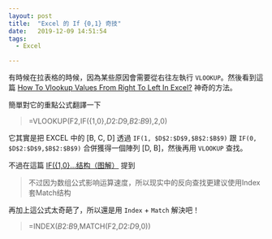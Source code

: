 ```yaml
---
layout: post
title:  "Excel 的 If {0,1} 奇技"
date:   2019-12-09 14:51:54
tags:  
  - Excel

---
```


有時候在拉表格的時候，因為某些原因會需要從右往左執行 `VLOOKUP`。然後看到這篇 [How To Vlookup Values From Right To Left In Excel?](https://www.extendoffice.com/documents/excel/2453-excel-vlookup-right-to-left.html) 神奇的方法。

簡單對它的重點公式翻譯一下

> =VLOOKUP(F2,IF({1,0},$D$2:$D$9,$B$2:$B$9),2,0)

它其實是把 EXCEL 中的 [B, C, D] 透過 `IF(1, $D$2:$D$9,$B$2:$B$9)` 跟 `IF(0, $D$2:$D$9,$B$2:$B$9)` 合併獲得一個陣列 [D, B]，然後再用 `VLOOKUP` 查找。

不過在這篇 [IF({1,0}...结构（图解）](https://zhuanlan.zhihu.com/p/34845553) 提到

> 不过因为数组公式影响运算速度，所以现实中的反向查找更建议使用Index套Match结构

再加上這公式太奇葩了，所以還是用 `Index` + `Match` 解決吧！

> =INDEX($B$2:$B$9,MATCH(F2,$D$2:$D$9,0))